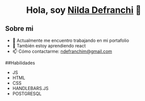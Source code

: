<div align="center">
<h1 align="center">Hola, soy <a href="https://portafoliondef.netlify.app/">Nilda Defranchi</a> 👋</h1>
</div>

## Sobre mi

- 🔭 Actualmente me encuentro trabajando en mi portafolio
- 🌱 También estoy aprendiendo react
- 📫 Cómo contactarme: ndefranchim@gmail.com

##Habilidades

- JS
- HTML
- CSS
- HANDLEBARS.JS 
- POSTGRESQL


